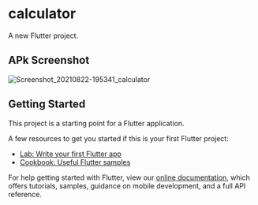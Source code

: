 # calculator

A new Flutter project.

## APk Screenshot

![Screenshot_20210822-195341_calculator](https://user-images.githubusercontent.com/51874624/130486010-897f9a86-c5ca-4f17-9b2c-2d56d0e15696.jpg)




## Getting Started

This project is a starting point for a Flutter application.

A few resources to get you started if this is your first Flutter project:

- [Lab: Write your first Flutter app](https://flutter.dev/docs/get-started/codelab)
- [Cookbook: Useful Flutter samples](https://flutter.dev/docs/cookbook)

For help getting started with Flutter, view our
[online documentation](https://flutter.dev/docs), which offers tutorials,
samples, guidance on mobile development, and a full API reference.

